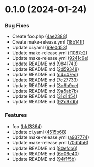 # 0.1.0 (2024-01-24)


### Bug Fixes

* Create foo.php ([4ae2388](https://github.com/stetind/stem-test-workflows/commit/4ae2388d24c0838e9c86091a376323384be565ce))
* Create make-release.yml ([18b14ff](https://github.com/stetind/stem-test-workflows/commit/18b14ff716743f5cf5595a68f6de8138bfdbd9de))
* Update ci.yaml ([69e0d53](https://github.com/stetind/stem-test-workflows/commit/69e0d531730600d48e0727fb1d3d476a3117240d))
* Update make-release.yml ([f1087c2](https://github.com/stetind/stem-test-workflows/commit/f1087c2160bb9b9d5061084e9e9d72b5500ccb79))
* Update make-release.yml ([9241c9e](https://github.com/stetind/stem-test-workflows/commit/9241c9ef32a203b78091b050bce8d7c8e4d8dc97))
* Update README.md ([9841743](https://github.com/stetind/stem-test-workflows/commit/9841743cd25bd870ad956c64595445a8cfee6e99))
* Update README.md ([2d59348](https://github.com/stetind/stem-test-workflows/commit/2d5934802e10bf4887723667bd065ba50e3f8d2d))
* Update README.md ([c4c47ed](https://github.com/stetind/stem-test-workflows/commit/c4c47ed81533bafa79b5ea5bd21e6242ff00af46))
* Update README.md ([7c27733](https://github.com/stetind/stem-test-workflows/commit/7c277334071b12fb75c48f9c4d101523d181f6dc))
* Update README.md ([3c9b9ce](https://github.com/stetind/stem-test-workflows/commit/3c9b9ce161e077c81323d6847bdc1f2a0f519e81))
* Update README.md ([9a5ab7b](https://github.com/stetind/stem-test-workflows/commit/9a5ab7b5170f7f800a7a2fa6d3441d0e90187e9a))
* Update README.md ([31d1454](https://github.com/stetind/stem-test-workflows/commit/31d14548a571f328f2ff22aeaf4f1bb981ecf5bb))
* Update README.md ([92d97db](https://github.com/stetind/stem-test-workflows/commit/92d97db987416642ce517fa5c30ef7842fcaf440))


### Features

* foo ([bfd3364](https://github.com/stetind/stem-test-workflows/commit/bfd33646f7222829d1570f01248d3f614b5995c0))
* Update ci.yaml ([4515b68](https://github.com/stetind/stem-test-workflows/commit/4515b689e6caaf8762561db8bcc9f6fe447623fc))
* Update make-release.yml ([a937774](https://github.com/stetind/stem-test-workflows/commit/a937774f2af795ed9e8cc6a03593789081e43ea5))
* Update make-release.yml ([70df4b6](https://github.com/stetind/stem-test-workflows/commit/70df4b64a8e42d24db6a6bd74e807d700332cdf4))
* Update README.md ([80efcb6](https://github.com/stetind/stem-test-workflows/commit/80efcb6151c28d7543ceeb31e251c50dab0bffc7))
* Update README.md ([6c06e40](https://github.com/stetind/stem-test-workflows/commit/6c06e4096d2aabe6590464c130b80a12845df415))
* Update README.md ([94f1f5b](https://github.com/stetind/stem-test-workflows/commit/94f1f5b838fe004a9bca7724fca58af5ddf20322))



